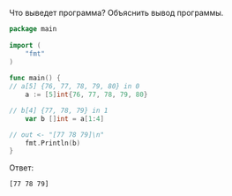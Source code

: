 Что выведет программа? Объяснить вывод программы.

```go
package main
 
import (
    "fmt"
)
 
func main() {
// a[5] {76, 77, 78, 79, 80} in 0
    a := [5]int{76, 77, 78, 79, 80}

// b[4] {77, 78, 79} in 1
    var b []int = a[1:4]

// out <- "[77 78 79]\n"
    fmt.Println(b)
}
```

Ответ:
```
[77 78 79]

```
